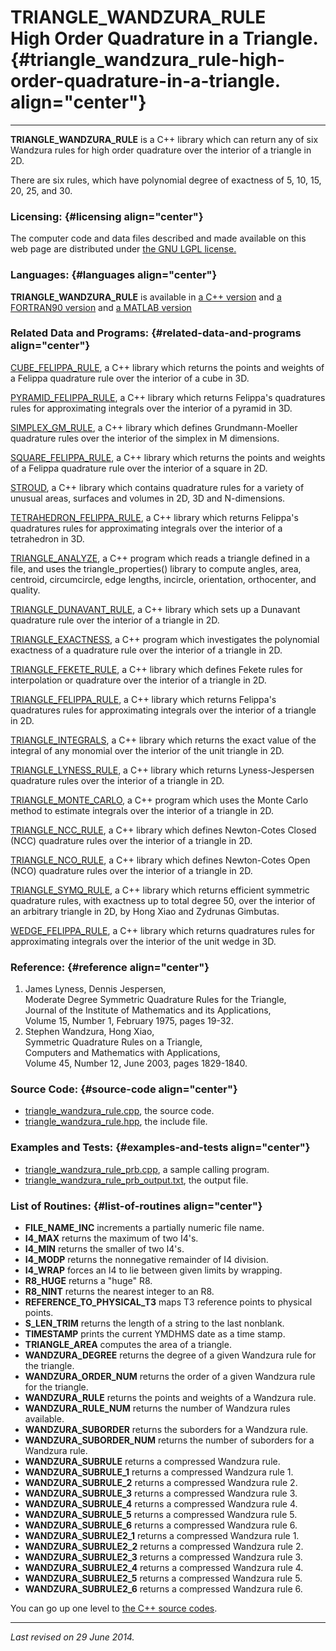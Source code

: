 TRIANGLE\_WANDZURA\_RULE\
High Order Quadrature in a Triangle. {#triangle_wandzura_rule-high-order-quadrature-in-a-triangle. align="center"}
====================================

------------------------------------------------------------------------

**TRIANGLE\_WANDZURA\_RULE** is a C++ library which can return any of
six Wandzura rules for high order quadrature over the interior of a
triangle in 2D.

There are six rules, which have polynomial degree of exactness of 5, 10,
15, 20, 25, and 30.

### Licensing: {#licensing align="center"}

The computer code and data files described and made available on this
web page are distributed under [the GNU LGPL
license.](../../txt/gnu_lgpl.txt)

### Languages: {#languages align="center"}

**TRIANGLE\_WANDZURA\_RULE** is available in [a C++
version](../../cpp_src/triangle_wandzura_rule/triangle_wandzura_rule.html)
and [a FORTRAN90
version](../../f_src/triangle_wandzura_rule/triangle_wandzura_rule.html)
and [a MATLAB
version](../../m_src/triangle_wandzura_rule/triangle_wandzura_rule.html)

### Related Data and Programs: {#related-data-and-programs align="center"}

[CUBE\_FELIPPA\_RULE](../../cpp_src/cube_felippa_rule/cube_felippa_rule.html),
a C++ library which returns the points and weights of a Felippa
quadrature rule over the interior of a cube in 3D.

[PYRAMID\_FELIPPA\_RULE](../../cpp_src/pyramid_felippa_rule/pyramid_felippa_rule.html),
a C++ library which returns Felippa's quadratures rules for
approximating integrals over the interior of a pyramid in 3D.

[SIMPLEX\_GM\_RULE](../../cpp_src/simplex_gm_rule/simplex_gm_rule.html),
a C++ library which defines Grundmann-Moeller quadrature rules over the
interior of the simplex in M dimensions.

[SQUARE\_FELIPPA\_RULE](../../cpp_src/square_felippa_rule/square_felippa_rule.html),
a C++ library which returns the points and weights of a Felippa
quadrature rule over the interior of a square in 2D.

[STROUD](../../cpp_src/stroud/stroud.html), a C++ library which contains
quadrature rules for a variety of unusual areas, surfaces and volumes in
2D, 3D and N-dimensions.

[TETRAHEDRON\_FELIPPA\_RULE](../../cpp_src/tetrahedron_felippa_rule/tetrahedron_felippa_rule.html),
a C++ library which returns Felippa's quadratures rules for
approximating integrals over the interior of a tetrahedron in 3D.

[TRIANGLE\_ANALYZE](../../cpp_src/triangle_analyze/triangle_analyze.html),
a C++ program which reads a triangle defined in a file, and uses the
triangle\_properties() library to compute angles, area, centroid,
circumcircle, edge lengths, incircle, orientation, orthocenter, and
quality.

[TRIANGLE\_DUNAVANT\_RULE](../../cpp_src/triangle_dunavant_rule/triangle_dunavant_rule.html),
a C++ library which sets up a Dunavant quadrature rule over the interior
of a triangle in 2D.

[TRIANGLE\_EXACTNESS](../../cpp_src/triangle_exactness/triangle_exactness.html),
a C++ program which investigates the polynomial exactness of a
quadrature rule over the interior of a triangle in 2D.

[TRIANGLE\_FEKETE\_RULE](../../cpp_src/triangle_fekete_rule/triangle_fekete_rule.html),
a C++ library which defines Fekete rules for interpolation or quadrature
over the interior of a triangle in 2D.

[TRIANGLE\_FELIPPA\_RULE](../../cpp_src/triangle_felippa_rule/triangle_felippa_rule.html),
a C++ library which returns Felippa's quadratures rules for
approximating integrals over the interior of a triangle in 2D.

[TRIANGLE\_INTEGRALS](../../cpp_src/triangle_integrals/triangle_integrals.html),
a C++ library which returns the exact value of the integral of any
monomial over the interior of the unit triangle in 2D.

[TRIANGLE\_LYNESS\_RULE](../../cpp_src/triangle_lyness_rule/triangle_lyness_rule.html),
a C++ library which returns Lyness-Jespersen quadrature rules over the
interior of a triangle in 2D.

[TRIANGLE\_MONTE\_CARLO](../../cpp_src/triangle_monte_carlo/triangle_monte_carlo.html),
a C++ program which uses the Monte Carlo method to estimate integrals
over the interior of a triangle in 2D.

[TRIANGLE\_NCC\_RULE](../../cpp_src/triangle_ncc_rule/triangle_ncc_rule.html),
a C++ library which defines Newton-Cotes Closed (NCC) quadrature rules
over the interior of a triangle in 2D.

[TRIANGLE\_NCO\_RULE](../../cpp_src/triangle_nco_rule/triangle_nco_rule.html),
a C++ library which defines Newton-Cotes Open (NCO) quadrature rules
over the interior of a triangle in 2D.

[TRIANGLE\_SYMQ\_RULE](../../cpp_src/triangle_symq_rule/triangle_symq_rule.html),
a C++ library which returns efficient symmetric quadrature rules, with
exactness up to total degree 50, over the interior of an arbitrary
triangle in 2D, by Hong Xiao and Zydrunas Gimbutas.

[WEDGE\_FELIPPA\_RULE](../../cpp_src/wedge_felippa_rule/wedge_felippa_rule.html),
a C++ library which returns quadratures rules for approximating
integrals over the interior of the unit wedge in 3D.

### Reference: {#reference align="center"}

1.  James Lyness, Dennis Jespersen,\
    Moderate Degree Symmetric Quadrature Rules for the Triangle,\
    Journal of the Institute of Mathematics and its Applications,\
    Volume 15, Number 1, February 1975, pages 19-32.
2.  Stephen Wandzura, Hong Xiao,\
    Symmetric Quadrature Rules on a Triangle,\
    Computers and Mathematics with Applications,\
    Volume 45, Number 12, June 2003, pages 1829-1840.

### Source Code: {#source-code align="center"}

-   [triangle\_wandzura\_rule.cpp](triangle_wandzura_rule.cpp), the
    source code.
-   [triangle\_wandzura\_rule.hpp](triangle_wandzura_rule.hpp), the
    include file.

### Examples and Tests: {#examples-and-tests align="center"}

-   [triangle\_wandzura\_rule\_prb.cpp](triangle_wandzura_rule_prb.cpp),
    a sample calling program.
-   [triangle\_wandzura\_rule\_prb\_output.txt](triangle_wandzura_rule_prb_output.txt),
    the output file.

### List of Routines: {#list-of-routines align="center"}

-   **FILE\_NAME\_INC** increments a partially numeric file name.
-   **I4\_MAX** returns the maximum of two I4's.
-   **I4\_MIN** returns the smaller of two I4's.
-   **I4\_MODP** returns the nonnegative remainder of I4 division.
-   **I4\_WRAP** forces an I4 to lie between given limits by wrapping.
-   **R8\_HUGE** returns a "huge" R8.
-   **R8\_NINT** returns the nearest integer to an R8.
-   **REFERENCE\_TO\_PHYSICAL\_T3** maps T3 reference points to physical
    points.
-   **S\_LEN\_TRIM** returns the length of a string to the last
    nonblank.
-   **TIMESTAMP** prints the current YMDHMS date as a time stamp.
-   **TRIANGLE\_AREA** computes the area of a triangle.
-   **WANDZURA\_DEGREE** returns the degree of a given Wandzura rule for
    the triangle.
-   **WANDZURA\_ORDER\_NUM** returns the order of a given Wandzura rule
    for the triangle.
-   **WANDZURA\_RULE** returns the points and weights of a Wandzura
    rule.
-   **WANDZURA\_RULE\_NUM** returns the number of Wandzura rules
    available.
-   **WANDZURA\_SUBORDER** returns the suborders for a Wandzura rule.
-   **WANDZURA\_SUBORDER\_NUM** returns the number of suborders for a
    Wandzura rule.
-   **WANDZURA\_SUBRULE** returns a compressed Wandzura rule.
-   **WANDZURA\_SUBRULE\_1** returns a compressed Wandzura rule 1.
-   **WANDZURA\_SUBRULE\_2** returns a compressed Wandzura rule 2.
-   **WANDZURA\_SUBRULE\_3** returns a compressed Wandzura rule 3.
-   **WANDZURA\_SUBRULE\_4** returns a compressed Wandzura rule 4.
-   **WANDZURA\_SUBRULE\_5** returns a compressed Wandzura rule 5.
-   **WANDZURA\_SUBRULE\_6** returns a compressed Wandzura rule 6.
-   **WANDZURA\_SUBRULE2\_1** returns a compressed Wandzura rule 1.
-   **WANDZURA\_SUBRULE2\_2** returns a compressed Wandzura rule 2.
-   **WANDZURA\_SUBRULE2\_3** returns a compressed Wandzura rule 3.
-   **WANDZURA\_SUBRULE2\_4** returns a compressed Wandzura rule 4.
-   **WANDZURA\_SUBRULE2\_5** returns a compressed Wandzura rule 5.
-   **WANDZURA\_SUBRULE2\_6** returns a compressed Wandzura rule 6.

You can go up one level to [the C++ source codes](../cpp_src.html).

------------------------------------------------------------------------

*Last revised on 29 June 2014.*
